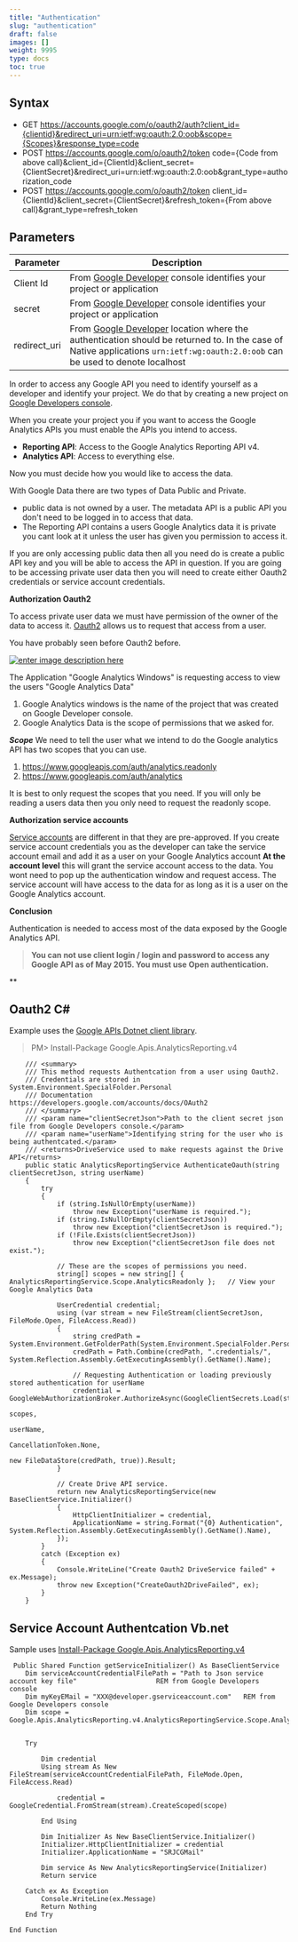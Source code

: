 ```yaml
---
title: "Authentication"
slug: "authentication"
draft: false
images: []
weight: 9995
type: docs
toc: true
---
```


## Syntax
 - GET https://accounts.google.com/o/oauth2/auth?client_id={clientid}&redirect_uri=urn:ietf:wg:oauth:2.0:oob&scope={Scopes}&response_type=code
 - POST https://accounts.google.com/o/oauth2/token
code={Code from above call}&client_id={ClientId}&client_secret={ClientSecret}&redirect_uri=urn:ietf:wg:oauth:2.0:oob&grant_type=authorization_code
 - POST https://accounts.google.com/o/oauth2/token
client_id={ClientId}&client_secret={ClientSecret}&refresh_token={From above call}&grant_type=refresh_token


## Parameters
| Parameter | Description |
| ------ | ------ |
| Client Id   | From [Google Developer][1] console identifies your project or application |
| secret | From [Google Developer][1] console identifies your project or application |
| redirect_uri| From [Google Developer][1] location where the authentication should be returned to.  In the case of Native applications `urn:ietf:wg:oauth:2.0:oob` can be used to denote localhost |


  [1]: https://console.developers.google.com/apis?project=daimto-tutorials-101&pli=1

In order to access any Google API you need to identify yourself as a developer and identify your project.   We do that by creating a new project on [Google Developers console][1].   

When you create your project you if you want to access the Google Analytics APIs you must enable the APIs you intend to access.

 - **Reporting API**: Access to the Google Analytics Reporting API v4.
 - **Analytics API**: Access to everything else.

Now you must decide how you would like to access the data.

With Google Data there are two types of Data Public and Private.

- public data is not owned by a user.  The metadata API is a public API you don't need to be logged in to access that data.
- The Reporting API contains a users Google Analytics data it is private you cant look at it unless the user has given you permission to access it.

If you are only accessing public data then all you need do is create a public API key and you will be able to access the API in question. If you are going to be accessing private user data then you will need to create either Oauth2 credentials or service account credentials. 


**Authorization Oauth2**

To access private user data we must have permission of the owner of the data to access it.   [Oauth2][2] allows us to request that access from a user.

You have probably seen before Oauth2 before.   

[![enter image description here][3]][3]

The Application "Google Analytics Windows" is requesting access to view the users "Google Analytics Data"

1. Google Analytics windows is the name of the project that was created on Google Developer console.
2. Google Analytics Data is the scope of permissions that we asked for.

***Scope***
We need to tell the user what we intend to do the Google analytics API has two scopes that you can use.

1. https://www.googleapis.com/auth/analytics.readonly
2. https://www.googleapis.com/auth/analytics

It is best to only request the scopes that you need. If you will only be reading a users data then you only need to request the readonly scope.

**Authorization service accounts**

[Service accounts][4] are different in that they are pre-approved.  If you create service account credentials you as the developer can take the service account email and add it as a user on your Google Analytics account **At the account level** this will grant the service account access to the data.  You wont need to pop up the authentication window and request access.   The service account will have access to the data for as long as it is a user on the Google Analytics account.

**Conclusion**

Authentication is needed to access most of the data exposed by the Google Analytics API.


> **You can not use client login / login and password to access any Google
> API as of May 2015.  You must use Open authentication.**

**


  [1]: https://console.developers.google.com/iam-admin/projects?authuser=0
  [2]: https://developers.google.com/identity/protocols/OAuth2
  [3]: http://i.stack.imgur.com/CH3Fc.png
  [4]: https://developers.google.com/identity/protocols/OAuth2ServiceAccount

## Oauth2 C#
Example uses the [Google APIs Dotnet client library](https://developers.google.com/api-client-library/dotnet/).

>PM>  Install-Package Google.Apis.AnalyticsReporting.v4         


        /// <summary>
        /// This method requests Authentcation from a user using Oauth2.  
        /// Credentials are stored in System.Environment.SpecialFolder.Personal
        /// Documentation https://developers.google.com/accounts/docs/OAuth2
        /// </summary>
        /// <param name="clientSecretJson">Path to the client secret json file from Google Developers console.</param>
        /// <param name="userName">Identifying string for the user who is being authentcated.</param>
        /// <returns>DriveService used to make requests against the Drive API</returns>
        public static AnalyticsReportingService AuthenticateOauth(string clientSecretJson, string userName)
        {
            try
            {
                if (string.IsNullOrEmpty(userName))
                    throw new Exception("userName is required.");
                if (string.IsNullOrEmpty(clientSecretJson))
                    throw new Exception("clientSecretJson is required.");
                if (!File.Exists(clientSecretJson))
                    throw new Exception("clientSecretJson file does not exist.");
                
                // These are the scopes of permissions you need.
                string[] scopes = new string[] { AnalyticsReportingService.Scope.AnalyticsReadonly };   // View your Google Analytics Data

                UserCredential credential;
                using (var stream = new FileStream(clientSecretJson, FileMode.Open, FileAccess.Read))
                {
                    string credPath = System.Environment.GetFolderPath(System.Environment.SpecialFolder.Personal);
                    credPath = Path.Combine(credPath, ".credentials/", System.Reflection.Assembly.GetExecutingAssembly().GetName().Name);

                    // Requesting Authentication or loading previously stored authentication for userName
                    credential = GoogleWebAuthorizationBroker.AuthorizeAsync(GoogleClientSecrets.Load(stream).Secrets,
                                                                             scopes,
                                                                             userName,
                                                                             CancellationToken.None,
                                                                             new FileDataStore(credPath, true)).Result;
                }

                // Create Drive API service.
                return new AnalyticsReportingService(new BaseClientService.Initializer()
                {
                    HttpClientInitializer = credential,
                    ApplicationName = string.Format("{0} Authentication", System.Reflection.Assembly.GetExecutingAssembly().GetName().Name),
                });
            }
            catch (Exception ex)
            {
                Console.WriteLine("Create Oauth2 DriveService failed" + ex.Message);
                throw new Exception("CreateOauth2DriveFailed", ex);
            }
        }

## Service Account Authentcation Vb.net
Sample uses [Install-Package Google.Apis.AnalyticsReporting.v4][1]

     Public Shared Function getServiceInitializer() As BaseClientService
        Dim serviceAccountCredentialFilePath = "Path to Json service account key file"                    REM from Google Developers console
        Dim myKeyEMail = "XXX@developer.gserviceaccount.com"   REM from Google Developers console
        Dim scope = Google.Apis.AnalyticsReporting.v4.AnalyticsReportingService.Scope.AnalyticsReadonly


        Try

            Dim credential
            Using stream As New FileStream(serviceAccountCredentialFilePath, FileMode.Open, FileAccess.Read)

                credential = GoogleCredential.FromStream(stream).CreateScoped(scope)

            End Using

            Dim Initializer As New BaseClientService.Initializer()
            Initializer.HttpClientInitializer = credential
            Initializer.ApplicationName = "SRJCGMail"

            Dim service As New AnalyticsReportingService(Initializer)
            Return service

        Catch ex As Exception
            Console.WriteLine(ex.Message)
            Return Nothing
        End Try

    End Function


  [1]: https://www.nuget.org/packages/Google.Apis.AnalyticsReporting.v4/

